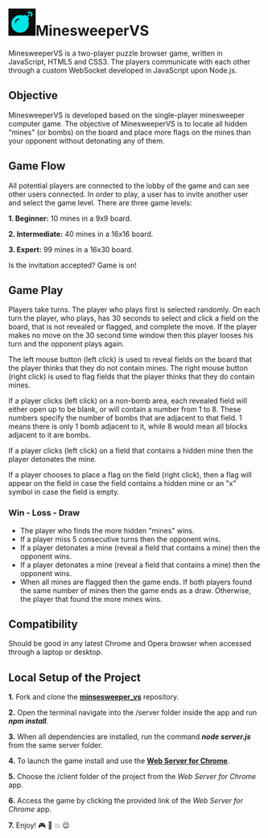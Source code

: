 <h1><img src="https://github.com/katerina-tziala/minesweeper_vs/blob/master/client/minesweeper_vs_logo.png" alt="MinesweeperVS logo" width="54" height="54">MinesweeperVS</h1>
MinesweeperVS is a two-player puzzle browser game, written in JavaScript, HTML5 and CSS3. The players communicate with each other through a custom WebSocket developed in JavaScript upon Node.js.

<h2>Objective</h2>
MinesweeperVS is developed based on the single-player minesweeper computer game. The objective of MinesweeperVS is to locate all hidden "mines" (or bombs) on the board and place more flags on the mines than your opponent without detonating any of them.


<h2>Game Flow</h2>
All potential players are connected to the lobby of the game and can see other users connected. In order to play, a user has to invite another user and select the game level. There are three game levels:

**1. Beginner:** 10 mines in a 9x9 board.

**2. Intermediate:** 40 mines in a 16x16 board.

**3. Expert:** 99 mines in a 16x30 board.

Is the invitation accepted? Game is on!

<h2>Game Play</h2>
<p>Players take turns. The player who plays first is selected randomly. On each turn the player, who plays, has 30 seconds to select and click a field on the board, that is not revealed or flagged, and complete the move. If the player makes no move on the 30 second time window then this player looses his turn and the opponent plays again.</p>
<p>The left mouse button (left click) is used to reveal fields on the board that the player thinks that they do not contain mines. The right mouse button (right click) is used to flag fields that the player thinks that they do contain mines.</p>
<p>If a player clicks (left click) on a non-bomb area, each revealed field will either open up to be blank, or will contain a number from 1 to 8. These numbers specify the number of bombs that are adjacent to that field. 1 means there is only 1 bomb adjacent to it, while 8 would mean all blocks adjacent to it are bombs.</p>
<p>If a player clicks (left click) on a field that contains a hidden mine then the player detonates the mine.</p>
<p>If a player chooses to place a flag on the field (right click), then a flag will appear on the field in case the field contains a hidden mine or an "x" symbol in case the field is empty.</p>

<h3>Win - Loss - Draw</h3>

- The player who finds the more hidden "mines" wins.
- If a player miss 5 consecutive turns then the opponent wins.
- If a player detonates a mine (reveal a field that contains a mine) then the opponent wins.
- If a player detonates a mine (reveal a field that contains a mine) then the opponent wins.
- When all mines are flagged then the game ends. If both players found the same number of mines then the game ends as a draw. Otherwise, the player that found the more mines wins.

<h2>Compatibility</h2>
Should be good in any latest Chrome and Opera browser when accessed through a laptop or desktop.

<h2>Local Setup of the Project</h2>

**1.** Fork and clone the [**minsesweeper_vs**](https://github.com/katerina-tziala/minesweeper_vs) repository.

**2.** Open the terminal navigate into the /server folder inside the app and run ***npm install***.

**3.** When all dependencies are installed, run the command ***node server.js*** from the same server folder.

**4.** To launch the game install and use the [**Web Server for Chrome**](https://chrome.google.com/webstore/detail/web-server-for-chrome/ofhbbkphhbklhfoeikjpcbhemlocgigb).

**5.** Choose the /client folder of the project from the *Web Server for Chrome* app.

**6.** Access the game by clicking the provided link of the *Web Server for Chrome* app.

**7.** Enjoy! :video_game: :flags: :collision: :wink:

